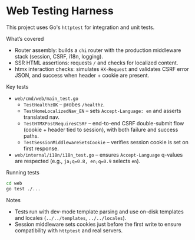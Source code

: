 # Web Testing Harness

This project uses Go's `httptest` for integration and unit tests.

What’s covered
- Router assembly: builds a `chi` router with the production middleware stack (session, CSRF, i18n, logging).
- SSR HTML assertions: requests `/` and checks for localized content.
- htmx interaction checks: simulates `HX-Request` and validates CSRF error JSON, and success when header + cookie are present.

Key tests
- `web/cmd/web/main_test.go`
  - `TestHealthzOK` – probes `/healthz`.
  - `TestHomeLocalizedNav_EN` – sets `Accept-Language: en` and asserts translated nav.
  - `TestHTMXPostRequiresCSRF` – end-to-end CSRF double-submit flow (cookie + header tied to session), with both failure and success paths.
  - `TestSessionMiddlewareSetsCookie` – verifies session cookie is set on first response.
- `web/internal/i18n/i18n_test.go` – ensures `Accept-Language` q-values are respected (e.g., `ja;q=0.8, en;q=0.9` selects `en`).

Running tests
```bash
cd web
go test ./...
```

Notes
- Tests run with dev-mode template parsing and use on-disk templates and locales (`../../templates`, `../../locales`).
- Session middleware sets cookies just before the first write to ensure compatibility with `httptest` and real servers.
